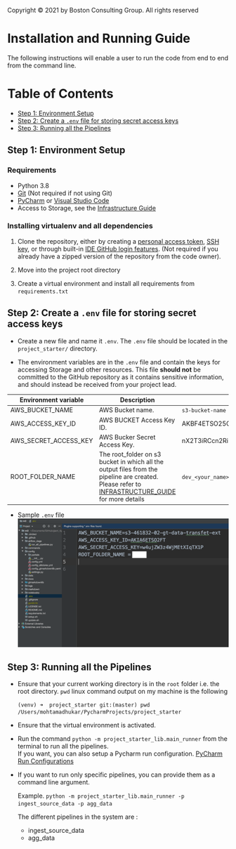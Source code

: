 Copyright © 2021 by Boston Consulting Group. All rights reserved

# Installation and Running Guide

The following instructions will enable a user to run the code from end to end from the command line. 

Table of Contents
=================

- [Step 1: Environment Setup](#step-1-environment-setup)
- [Step 2: Create a `.env` file for storing secret access keys](#step-2-create-a-env-file-for-storing-secret-access-keys)
- [Step 3: Running all the Pipelines](#step-3-running-all-the-pipelines)


## Step 1: Environment Setup

### Requirements

* Python 3.8
* [Git](https://git-scm.com/downloads) (Not required if not using Git)
* [PyCharm](https://www.jetbrains.com/pycharm/) or [Visual Studio Code](https://code.visualstudio.com/)
* Access to Storage, see the [Infrastructure Guide](INFRASTRUCTURE_GUIDE.md)

### Installing virtualenv and all dependencies

1. Clone the repository, either by creating a [personal access token](https://docs.github.com/en/free-pro-team@latest/github/authenticating-to-github/creating-a-personal-access-token), [SSH key](https://docs.github.com/en/free-pro-team@latest/github/authenticating-to-github/connecting-to-github-with-ssh), or through built-in [IDE GitHub login features](https://www.jetbrains.com/help/pycharm/github.html). (Not required if you already have a zipped version of the repository from the code owner).

2. Move into the project root directory 

3. Create a virtual environment and install all requirements from `requirements.txt`


## Step 2: Create a `.env` file for storing secret access keys

- Create a new file and name it `.env`. The `.env` file should be located in the `project_starter/` directory.

- The environment variables are in the `.env` file and contain the keys for accessing Storage and other resources.
This file **should not** be committed to the GitHub repository as it contains sensitive information, and should instead
be received from your project lead.

Environment variable | Description | Example
--- | --- | ---
AWS_BUCKET_NAME | AWS Bucket name. | `s3-bucket-name`
AWS_ACCESS_KEY_ID | AWS BUCKET Access Key ID. |  AKBF4ETSO25CZIHMLQOJ
AWS_SECRET_ACCESS_KEY | AWS Bucker Secret Access Key. | nX2T3iRCcn2RiK4P9rE71DZf0niWC+SLIO6rsDO6
ROOT_FOLDER_NAME | The root_folder on s3 bucket in which all the output files from the pipeline are created. Please refer to [INFRASTRUCTURE_GUIDE](INFRASTRUCTURE_GUIDE.md) for more details | `dev_<your_name>`

- Sample `.env` file \
![Sample .env file](img/sample_env_file.png "Sample env file")

## Step 3: Running all the Pipelines

- Ensure that your current working directory is in the `root` folder i.e. the root directory. `pwd` linux command output on my machine is the following
  ```shell
  (venv) ➜  project_starter git:(master) pwd
  /Users/mohtamadhukar/PycharmProjects/project_starter
  ```
- Ensure that the virtual environment is activated. 

- Run the command `python -m project_starter_lib.main_runner` from the terminal to run all the pipelines.  
 If you want, you can also setup a Pycharm run configuration. [PyCharm Run Configurations](https://www.jetbrains.com/help/pycharm/creating-and-editing-run-debug-configurations.html)

- If you want to run only specific pipelines, you can provide them as a command line argument. 
  
  Example.
  `python -m project_starter_lib.main_runner -p ingest_source_data -p agg_data`
   
  The different pipelines in the system are : 
  - ingest_source_data 
  - agg_data 

